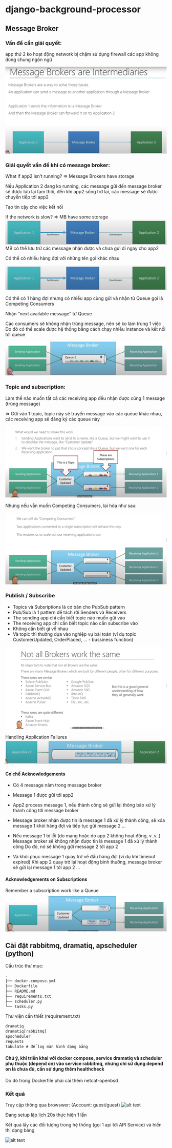 # django-background-processor

## Message Broker

### Vấn đề cần giải quyết:
app thứ 2 ko hoạt động
network bị chậm
sử dụng firewall
các app không dùng chung ngôn ngữ

![alt text](<./images/mb-are-intermediaries.png>)

### Giải quyết vấn đề khi có message broker:
What if app2 isn’t running? 
⇒ Message Brokers have storage

Nếu Application 2 đang ko running, các message gửi đến message broker sẽ được lưu lại tạm thời, đến khi app2 sống trở lại, các message sẽ được chuyển tiếp tới app2

Tạo tin cậy cho việc kết nối

If the network is slow?
⇒ MB have some storage
![alt text](<./images/image-1.png>)
MB có thể lưu trữ các message nhận được và chưa gửi đi ngay cho app2

Có thể có nhiều hàng đợi với những tên gọi khác nhau

![alt text](<./images/image-2.png>)

Có thể có 1 hàng đợi nhưng có nhiều app cùng gửi và nhận từ Queue
gọi là Competing Consumers

Nhận “next available message" từ Queue

Các consumers sẽ không nhận trùng message, nên sẽ ko làm trùng 1 việc
Do đó có thể scale được hệ thống bằng cách chạy nhiều instance và kết nối tới queue 

![alt text](<./images/image-3.png>)

### Topic and subscription:

Làm thế nào muốn tất cả các receiving app đều nhận được cùng 1 message (trùng message)

⇒ Gửi vào 1 topic, topic này sẽ truyền message vào các queue khác nhau, các receiving app sẽ đăng ký các queue này

![alt text](<./images/image-4.png>)

Nhưng nếu vẫn muốn Competing Consumers, lai hóa như sau:

![alt text](<./images/image-5.png>)

### Publish / Subscribe
- Topics và Subsriptions là cơ bản cho PubSub pattern
- Pub/Sub là 1 pattern để tách rời Senders và Receivers 
- The sending app chỉ cần biết topic nào muốn gửi vào
- The receiving app chỉ cần biết topic nào cần subscribe vào
- Không cần biết gì về nhau
- Và topic thì thường dựa vào nghiệp vụ bài toán (ví dụ topic CustomerUpdated, OrderPlaced, … - bussiness function)

![alt text](<./images/image-6.png>)

Handling Application Failures
![alt text](<./images/image-7.png>)
#### Cơ chế Acknowledgements

- Có 4 message năm trong message broker

- Message 1 được gửi tới app2

- App2 process message 1, nếu thành công sẽ gửi lại thông báo xử lý thành công tới message broker

- Message broker nhận được tin là message 1 đã xử lý thành công, sẽ xóa message 1 khỏi hàng đợi và tiếp tục gửi message 2
…

- Nếu message 1 bị lỗi (do mạng hoặc do app 2 không hoạt động, v..v..)
Message broker sẽ không nhận được tin là message 1 đã xử lý thành công
Do đó, nó sẽ không gửi message 2 tới app 2

- Và khôi phục message 1 quay trở về đầu hàng đợi (ví dụ khi timeout expired)
Khi app 2 quay trở lại hoạt động bình thường, message broker sẽ gửi lại message 1 tới app 2
…

#### Acknowledgements on Subscriptions

Remember a subscription work like a Queue
![alt text](<./images/image-8.png>)


## Cài đặt rabbitmq, dramatiq, apscheduler (python)

Cấu trúc thư mục:

```
.
├── docker-compose.yml
├── Dockerfile
├── README.md
├── requirements.txt
├── scheduler.py
└── tasks.py
```

Thư viện cần thiết (requirement.txt)
```
dramatiq
dramatiq[rabbitmq]
apscheduler
requests
tabulate # để log màn hình dạng bảng 
```

#### Chú ý, khi triển khai với docker compose, service dramatiq và scheduler phụ thuộc (depend on) vào service rabbitmq, nhưng chỉ sử dụng depend on là chưa đủ, cần sử dụng thêm healthcheck
Do đó trong Dockerfile phải cài thêm netcat-openbsd

### Kết quả
Truy cập thông qua browswer: (Account: guest/guest)
![alt text](r./images/abbitmq-browser.png)

Đang setup lập lịch 20s thực hiện 1 lần 

Kết quả lấy các đối tượng trong hệ thống (gọi 1 api tới API Service) và hiển thị dạng bảng

![alt text](o./images/bject-result.png)